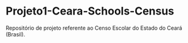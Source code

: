 # Projeto1-Ceara-Schools-Census
Repositório de projeto referente ao Censo Escolar do Estado do Ceará (Brasil).
